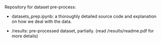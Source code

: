 Repository for dataset pre-process:

- datasets\_prep.ipynb: a thoroughly detailed source code and explanation on how we deal with the data.

- /results: pre-processed dataset, partially. (read /results/readme.pdf for more details)

